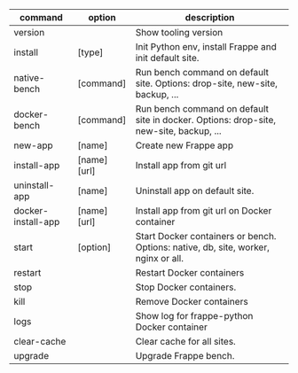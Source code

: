 | command            | option       | description                                                                            |
| ------------------ | ------------ | -------------------------------------------------------------------------------------- |
| version            |              | Show tooling version                                                                   |
| install            | [type]       | Init Python env, install Frappe and init default site.                                 |
| native-bench       | [command]    | Run bench command on default site. Options: drop-site, new-site, backup, ...           |
| docker-bench       | [command]    | Run bench command on default site in docker. Options: drop-site, new-site, backup, ... |
| new-app            | [name]       | Create new Frappe app                                                                  |
| install-app        | [name] [url] | Install app from git url                                                               |
| uninstall-app      | [name]       | Uninstall app on default site.                                                         |
| docker-install-app | [name] [url] | Install app from git url on Docker container                                           |
| start              | [option]     | Start Docker containers or bench. Options: native, db, site, worker, nginx or all.     |
| restart            |              | Restart Docker containers                                                              |
| stop               |              | Stop Docker containers.                                                                |
| kill               |              | Remove Docker containers                                                               |
| logs               |              | Show log for frappe-python Docker container                                            |
| clear-cache        |              | Clear cache for all sites.                                                             |
| upgrade            |              | Upgrade Frappe bench.                                                                  |
